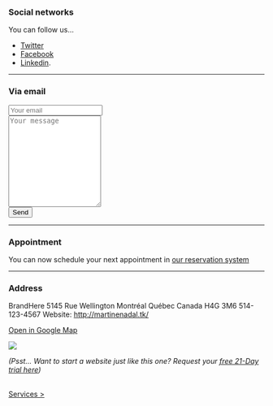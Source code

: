 ### Social networks

You can follow us...

- [Twitter](https://twitter.com/askpascalandy)
- [Facebook](https://www.facebook.com/askpascalandy)
- [Linkedin](https://ca.linkedin.com/in/pascalnguyendeschenes).

---

### Via email

<form method="POST" action="http://formspree.io/relations@firepress.org">
  <input type="email" name="email" placeholder="Your email"><br>
  <textarea name="message" placeholder="Your message" style="height:180px"></textarea><br>
  <button type="submit">Send</button>
</form>

---

### Appointment

You can now schedule your next appointment in [our reservation system](http://my.setmore.com/bookingpage/7b4da87f-29c1-41b9-a10a-b974bf91c627)

---

### Address

BrandHere
5145 Rue Wellington
Montréal Québec
Canada H4G 3M6
514-123-4567
Website: http://martinenadal.tk/

[Open in Google Map](https://www.google.ca/maps/@45.4549261,-73.5701503,17z)

[![](https://raw.githubusercontent.com/firepress-org/theme-assets/master/professional-services/martine-nadal/images/map3.jpg)](https://www.google.ca/maps/@45.4549261,-73.5701503,17z)

*(Psst... Want to start a website just like this one? Request your [free 21-Day trial here](http://firepress.org/blog/sign-up-for-your-free-21-day-trial-at-firepress/))*

<br><a href="/news/services/" class="button button-block button-primary button-rounded">Services ></a><br>
